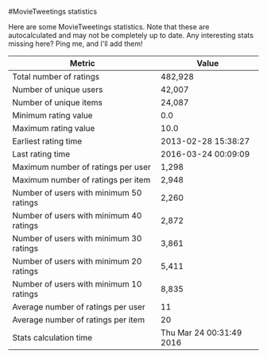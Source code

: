 #MovieTweetings statistics

Here are some MovieTweetings statistics. Note that these are autocalculated and may not be completely up to date. Any interesting stats missing here? Ping me, and I'll add them!

Metric | Value
--- | ---
Total number of ratings                 | 482,928
Number of unique users                  | 42,007
Number of unique items                  | 24,087
Minimum rating value                    | 0.0
Maximum rating value                    | 10.0
Earliest rating time                    | 2013-02-28 15:38:27
Last rating time                        | 2016-03-24 00:09:09
Maximum number of ratings per user      | 1,298
Maximum number of ratings per item      | 2,948
Number of users with minimum 50 ratings | 2,260
Number of users with minimum 40 ratings | 2,872
Number of users with minimum 30 ratings | 3,861
Number of users with minimum 20 ratings | 5,411
Number of users with minimum 10 ratings | 8,835
Average number of ratings per user      | 11
Average number of ratings per item      | 20
Stats calculation time                  | Thu Mar 24 00:31:49 2016

